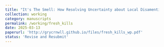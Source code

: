 ```yaml
---
title: "It's The Smell: How Resolving Uncertainty about Local Disamenties Affects the Housing Market"
collection: working
category: manuscripts
permalink: /working/fresh_kills
date: 2025-03-13
paperurl: 'http://grycrnwll.github.io/files/fresh_kills_wp.pdf'
status: 'Revise and Resubmit'
---
```



